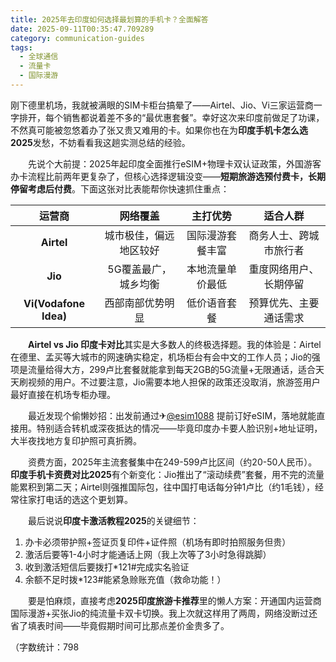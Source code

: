 ```yaml
---
title: 2025年去印度如何选择最划算的手机卡？全面解答
date: 2025-09-11T00:35:47.709289
category: communication-guides
tags:
  - 全球通信
  - 流量卡
  - 国际漫游
---
```


刚下德里机场，我就被满眼的SIM卡柜台搞晕了——Airtel、Jio、Vi三家运营商一字排开，每个销售都说着差不多的“最优惠套餐”。幸好这次来印度前做足了功课，不然真可能被忽悠着办了张又贵又难用的卡。如果你也在为**印度手机卡怎么选2025**发愁，不妨看看我这趟实测总结的经验。

　　先说个大前提：2025年起印度全面推行eSIM+物理卡双认证政策，外国游客办卡流程比前两年更复杂了，但核心选择逻辑没变——**短期旅游选预付费卡，长期停留考虑后付费**。下面这张对比表能帮你快速抓住重点：

| 运营商 | 网络覆盖 | 主打优势 | 适合人群 |
|:---:|:---:|:---:|:---:|
| **Airtel** | 城市极佳，偏远地区较好 | 国际漫游套餐丰富 | 商务人士、跨城市旅行者 |
| **Jio** | 5G覆盖最广，城乡均衡 | 本地流量单价最低 | 重度网络用户、长期停留 |
| **Vi(Vodafone Idea)** | 西部南部优势明显 | 低价语音套餐 | 预算优先、主要通话需求 |

　　**Airtel vs Jio 印度卡对比**其实是大多数人的终极选择题。我的体验是：Airtel在德里、孟买等大城市的网速确实稳定，机场柜台有会中文的工作人员；Jio的强项是流量给得大方，299卢比套餐就能拿到每天2GB的5G流量+无限通话，适合天天刷视频的用户。不过要注意，Jio需要本地人担保的政策还没取消，旅游签用户最好直接在机场专柜办理。

　　最近发现个偷懒妙招：出发前通过✈[@esim1088](https://t.me/s/esim1088) 提前订好eSIM，落地就能直接用。特别适合转机或深夜抵达的情况——毕竟印度办卡要人脸识别+地址证明，大半夜找地方复印护照可真折腾。

　　资费方面，2025年主流套餐集中在249-599卢比区间（约20-50人民币）。**印度手机卡资费对比2025**有个新变化：Jio推出了“滚动续费”套餐，用不完的流量能累积到第二天；Airtel则强推国际包，往中国打电话每分钟1卢比（约1毛钱），经常往家打电话的选这个更划算。

　　最后说说**印度卡激活教程2025**的关键细节：
1. 办卡必须带护照+签证页复印件+证件照（机场有即时拍照服务但贵）
2. 激活后要等1-4小时才能通话上网（我上次等了3小时急得跳脚）
3. 收到激活短信后要拨打*121#完成实名验证
4. 余额不足时拨*123#能紧急赊账充值（救命功能！）

　　要是怕麻烦，直接考虑**2025印度旅游卡推荐**里的懒人方案：开通国内运营商国际漫游+买张Jio的纯流量卡双卡切换。我上次就这样用了两周，网络没断过还省了填表时间——毕竟假期时间可比那点差价金贵多了。

（字数统计：798